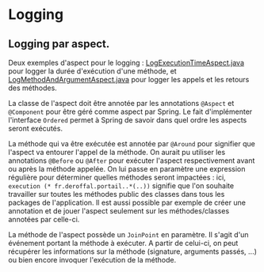 # Logging
## Logging par aspect.
Deux exemples d'aspect pour le logging : [LogExecutionTimeAspect.java](../../../master/src/main/java/fr/deroffal/portail/logging/LogExecutionTimeAspect.java) pour logger la durée 
d'exécution d'une méthode, et [LogMethodAndArgumentAspect.java](../../../master/src/main/java/fr/deroffal/portail/logging/LogMethodAndArgumentAspect.java) pour logger les appels et les 
retours des méthodes.

La classe de l'aspect doit être annotée par les annotations `@Aspect` et `@Component` pour être géré comme aspect par Spring. Le fait d'implémenter l'interface `Ordered` permet à Spring 
de savoir dans quel ordre les aspects seront exécutés.

La méthode qui va être exécutée est annotée par `@Around` pour signifier que l'aspect va entourer l'appel de la méthode. On aurait pu utiliser les annotations `@Before` ou `@After` pour 
exécuter l'aspect respectivement avant ou après la méthode appelée. On lui passe en paramètre une expression régulière pour déterminer quelles méthodes seront impactées : ici,  `execution
(* fr.deroffal.portail..*(..))` signifie que l'on souhaite travailler sur toutes les méthodes public des classes dans tous les packages de l'application. Il est aussi possible par exemple
 de créer une annotation et de jouer l'aspect seulement sur les méthodes/classes annotées par celle-ci.
 
 La méthode de l'aspect possède un `JoinPoint` en paramètre. Il s'agit d'un événement portant la méthode à exécuter. A partir de celui-ci, on peut récupérer les informations sur la 
 méthode (signature, arguments passés, ...) ou bien encore invoquer l'exécution de la méthode.